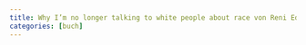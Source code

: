 ```yaml
---
title: Why I’m no longer talking to white people about race von Reni Eddo-Lodge (englisch)
categories: [buch]
---
```

